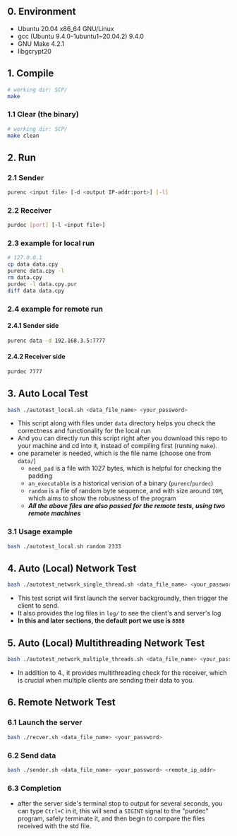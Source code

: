 ## 0. Environment
- Ubuntu 20.04 x86_64 GNU/Linux
- gcc (Ubuntu 9.4.0-1ubuntu1~20.04.2) 9.4.0
- GNU Make 4.2.1
- libgcrypt20

## 1. Compile
```bash
# working dir: SCP/
make
```
### 1.1 Clear (the binary)
```bash
# working dir: SCP/
make clean
```

## 2. Run
### 2.1 Sender
```bash
purenc <input file> [-d <output IP-addr:port>] [-l]
```
### 2.2 Receiver
```bash
purdec [port] [-l <input file>]
```

### 2.3 example for local run
```bash
# 127.0.0.1
cp data data.cpy
purenc data.cpy -l
rm data.cpy
purdec -l data.cpy.pur
diff data data.cpy
```

### 2.4 example for remote run
#### 2.4.1 Sender side
```bash
purenc data -d 192.168.3.5:7777
```
#### 2.4.2 Receiver side
```bash
purdec 7777
```

## 3. Auto Local Test
```bash
bash ./autotest_local.sh <data_file_name> <your_password>
```
- This script along with files under `data` directory helps you check the correctness and functionality for the local run
- And you can directly run this script right after you download this repo to your machine and cd into it, instead of compiling first (running `make`).
- one parameter is needed, which is the file name (choose one from `data/`)
    - `need_pad` is a file with 1027 bytes, which is helpful for checking the padding
    - `an_executable` is a historical verision of a binary (`purenc`/`purdec`)
    - `random` is a file of random byte sequence, and with size around `10M`, which aims to show the robustness of the program
    - ___All the above files are also passed for the remote tests, using two remote machines___

### 3.1 Usage example
```bash
bash ./autotest_local.sh random 2333
```

## 4. Auto (Local) Network Test
```bash
bash ./autotest_network_single_thread.sh <data_file_name> <your_password>
```
- This test script will first launch the server backgroundly, then trigger the client to send.
- It also provides the log files in `log/` to see the client's and server's log
- __In this and later sections, the default port we use is `8888`__

## 5. Auto (Local) Multithreading Network Test
```bash
bash ./autotest_network_multiple_threads.sh <data_file_name> <your_password>
```
- In addition to 4., it provides multithreading check for the receiver, which is crucial when multiple clients are sending their data to you.

## 6. Remote Network Test
### 6.1 Launch the server 
```bash
bash ./recver.sh <data_file_name> <your_password>
```
### 6.2 Send data
```bash
bash ./sender.sh <data_file_name> <your_password> <remote_ip_addr>
```
### 6.3 Completion
- after the server side's terminal stop to output for several seconds, you can type `Ctrl+C` in it, this will send a `SIGINT` signal to the "purdec" program, safely terminate it, and then begin to compare the files received with the std file.

